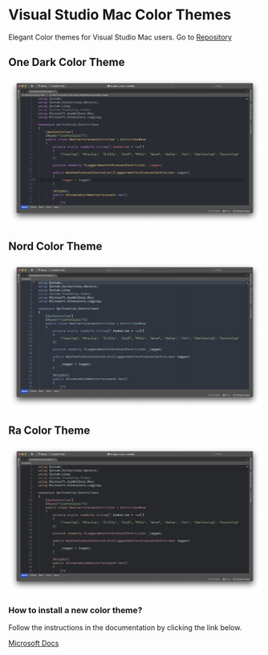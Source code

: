 # Visual Studio Mac Color Themes

Elegant Color themes for Visual Studio Mac users. Go to [Repository](https://github.com/rahmanyerli/Visual-Studio-Mac-Color-Themes)

## One Dark Color Theme
![One Dark Color Theme](images/one-dark.png)


## Nord Color Theme
![Nord Color Theme](images/nord.png)


## Ra Color Theme
![Ra Color Theme](images/ra.png)

### How to install a new color theme?

Follow the instructions in the documentation by clicking the link below.

[Microsoft Docs](https://docs.microsoft.com/en-us/visualstudio/mac/editor-themes?view=vsmac-2019)